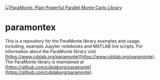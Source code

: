 [![ParaMonte: Plain Powerful Parallel Monte Carlo Library](https://www.cdslab.org/paramonte/images/paramonte.png)](https://www.cdslab.org/paramonte)  

# paramontex  

This is a repository for the ParaMonte library examples and usage, including, example Jupyter notebooks and MATLAB live scripts. For information about the ParaMonte library visit [https://www.cdslab.org/paramonte](https://www.cdslab.org/paramonte). The ParaMonte library is maintained at [https://github.com/cdslaborg/paramonte](https://github.com/cdslaborg/paramonte).  

